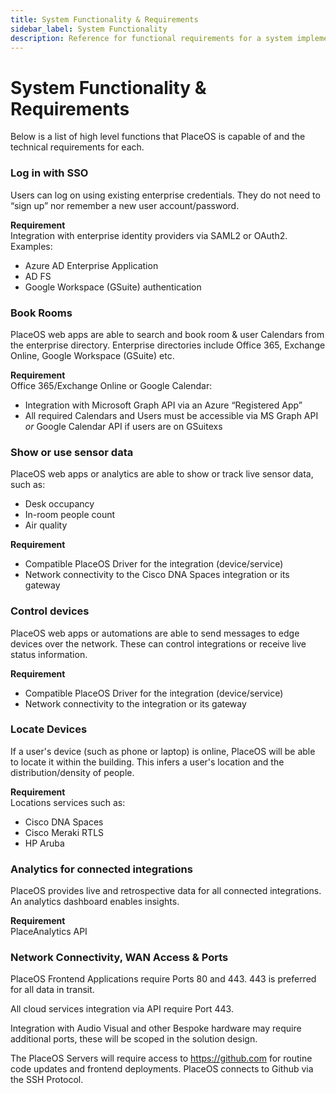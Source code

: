 ```yaml
---
title: System Functionality & Requirements
sidebar_label: System Functionality
description: Reference for functional requirements for a system implementing PlaceOS
---
```


# System Functionality & Requirements

Below is a list of high level functions that PlaceOS is capable of and the technical requirements for each.

### Log in with SSO

Users can log on using existing enterprise credentials. They do not need to “sign up” nor remember a new user account/password.

**Requirement**\
Integration with enterprise identity providers via SAML2 or OAuth2. Examples:

* Azure AD Enterprise Application
* AD FS
* Google Workspace (GSuite) authentication

### Book Rooms

PlaceOS web apps are able to search and book room & user Calendars from the enterprise directory. Enterprise directories include Office 365, Exchange Online, Google Workspace (GSuite) etc.

**Requirement**\
Office 365/Exchange Online or Google Calendar:

* Integration with Microsoft Graph API via an Azure “Registered App”
* All required Calendars and Users must be accessible via MS Graph API _or_ Google Calendar API if users are on GSuitexs

### Show or use sensor data

PlaceOS web apps or analytics are able to show or track live sensor data, such as:

* Desk occupancy
* In-room people count
* Air quality

**Requirement**

* Compatible PlaceOS Driver for the integration (device/service)
* Network connectivity to the Cisco DNA Spaces integration or its gateway

### Control devices

PlaceOS web apps or automations are able to send messages to edge devices over the network. These can control integrations or receive live status information.

**Requirement**

* Compatible PlaceOS Driver for the integration (device/service)
* Network connectivity to the integration or its gateway

### Locate Devices

If a user's device (such as phone or laptop) is online, PlaceOS will be able to locate it within the building. This infers a user's location and the distribution/density of people.

**Requirement**\
Locations services such as:

* Cisco DNA Spaces
* Cisco Meraki RTLS
* HP Aruba

### Analytics for connected integrations

PlaceOS provides live and retrospective data for all connected integrations. An analytics dashboard enables insights.

**Requirement**\
PlaceAnalytics API

### Network Connectivity, WAN Access & Ports

PlaceOS Frontend Applications require Ports 80 and 443. 443 is preferred for all data in transit.

All cloud services integration via API require Port 443.

Integration with Audio Visual and other Bespoke hardware may require additional ports, these will be scoped in the solution design.&#x20;

The PlaceOS Servers will require access to https://github.com for routine code updates and frontend deployments. PlaceOS connects to Github via the SSH Protocol.&#x20;
